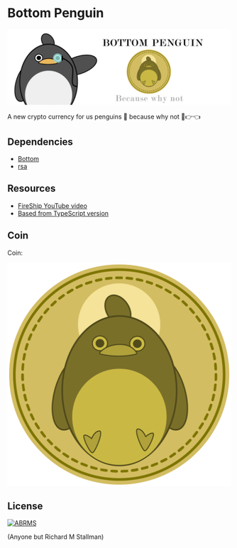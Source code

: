 # Bottom Penguin

![bottom-penguin](img/bottom-penguin.png)

A new crypto currency for us penguins 🐧 because why not 🥺👉👈



## Dependencies

* [Bottom](https://github.com/merlinfuchs/bottom-py)
* [rsa](https://pypi.org/project/rsa/)



## Resources

* [FireShip YouTube video](https://www.youtube.com/watch?v=qF7dkrce-mQ)
* [Based from TypeScript version](https://github.com/fireship-io/node-blockchain)



## Coin

Coin:

![coin](img/coin.png)



## License

[![ABRMS](https://img.shields.io/badge/License-ABRMS-blue.svg)](https://shields.io/)

(Anyone but Richard M Stallman)

